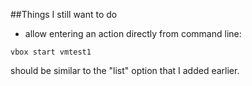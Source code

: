 ##Things I still want to do

+ allow entering an action directly from command line: 
```
vbox start vmtest1
```
should be similar to the "list" option that I added earlier.

